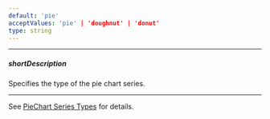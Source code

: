```yaml
---
default: 'pie'
acceptValues: 'pie' | 'doughnut' | 'donut'
type: string
---
```

---
##### shortDescription
Specifies the type of the pie chart series.

---
See <a href="/Documentation/16_1/Guide/Data_Visualization/Charts/PieChart_Series_Types">PieChart Series Types</a> for details.